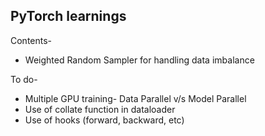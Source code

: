 ## PyTorch learnings

Contents-
- Weighted Random Sampler for handling data imbalance

To do-
- Multiple GPU training- Data Parallel v/s Model Parallel
- Use of collate function in dataloader
- Use of hooks (forward, backward, etc)
